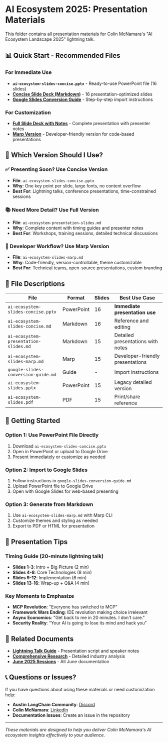 # AI Ecosystem 2025: Presentation Materials

This folder contains all presentation materials for Colin McNamara's "AI Ecosystem Landscape 2025" lightning talk.

## 📊 **Quick Start - Recommended Files**

### **For Immediate Use**
- **`ai-ecosystem-slides-concise.pptx`** - Ready-to-use PowerPoint file (16 slides)
- **[Concise Slide Deck (Markdown)](../ai-ecosystem-slides-concise.md)** - 16 presentation-optimized slides
- **[Google Slides Conversion Guide](../google-slides-conversion-guide.md)** - Step-by-step import instructions

### **For Customization**
- **[Full Slide Deck with Notes](../ai-ecosystem-presentation-slides.md)** - Complete presentation with presenter notes
- **[Marp Version](../ai-ecosystem-slides-marp.md)** - Developer-friendly version for code-based presentations

## 🎯 **Which Version Should I Use?**

### **✅ Presenting Soon? Use Concise Version**
- **File**: `ai-ecosystem-slides-concise.pptx`
- **Why**: One key point per slide, large fonts, no content overflow
- **Best For**: Lightning talks, conference presentations, time-constrained sessions

### **📚 Need More Detail? Use Full Version**
- **File**: `ai-ecosystem-presentation-slides.md`
- **Why**: Complete content with timing guides and presenter notes
- **Best For**: Workshops, training sessions, detailed technical discussions

### **🔧 Developer Workflow? Use Marp Version**
- **File**: `ai-ecosystem-slides-marp.md`
- **Why**: Code-friendly, version-controllable, theme customizable
- **Best For**: Technical teams, open-source presentations, custom branding

## 📁 **File Descriptions**

| File | Format | Slides | Best Use Case |
|------|--------|--------|---------------|
| `ai-ecosystem-slides-concise.pptx` | PowerPoint | 16 | **Immediate presentation use** |
| `ai-ecosystem-slides-concise.md` | Markdown | 16 | Reference and editing |
| `ai-ecosystem-presentation-slides.md` | Markdown | 15 | Detailed presentations with notes |
| `ai-ecosystem-slides-marp.md` | Marp | 15 | Developer-friendly presentations |
| `google-slides-conversion-guide.md` | Guide | - | Import instructions |
| `ai-ecosystem-slides.pptx` | PowerPoint | 15 | Legacy detailed version |
| `ai-ecosystem-slides.pdf` | PDF | 15 | Print/share reference |

## 🚀 **Getting Started**

### **Option 1: Use PowerPoint File Directly**
1. Download `ai-ecosystem-slides-concise.pptx`
2. Open in PowerPoint or upload to Google Drive
3. Present immediately or customize as needed

### **Option 2: Import to Google Slides**
1. Follow instructions in `google-slides-conversion-guide.md`
2. Upload PowerPoint file to Google Drive
3. Open with Google Slides for web-based presenting

### **Option 3: Generate from Markdown**
1. Use `ai-ecosystem-slides-marp.md` with Marp CLI
2. Customize themes and styling as needed
3. Export to PDF or HTML for presentation

## 🎤 **Presentation Tips**

### **Timing Guide (20-minute lightning talk)**
- **Slides 1-3**: Intro + Big Picture (2 min)
- **Slides 4-8**: Core Technologies (8 min)
- **Slides 9-12**: Implementation (6 min)
- **Slides 13-16**: Wrap-up + Q&A (4 min)

### **Key Moments to Emphasize**
- **MCP Revolution**: "Everyone has switched to MCP"
- **Framework Wars Ending**: IDE revolution making choice irrelevant
- **Async Economics**: "Get back to me in 20 minutes. I don't care."
- **Security Reality**: "Your AI is going to lose its mind and hack you"

## 🔗 **Related Documents**

- **[Lightning Talk Guide](../ai-ecosystem-updates.md)** - Presentation script and speaker notes
- **[Comprehensive Research](../ai-ecosystem-landscape-2025.md)** - Detailed industry analysis
- **[June 2025 Sessions](../index.md)** - All June documentation

## 📞 **Questions or Issues?**

If you have questions about using these materials or need customization help:

- **Austin LangChain Community**: [Discord](https://discord.gg/JzWgadPFQd)
- **Colin McNamara**: [LinkedIn](https://www.linkedin.com/in/colinmcnamara/)
- **Documentation Issues**: Create an issue in the repository

---

*These materials are designed to help you deliver Colin McNamara's AI ecosystem insights effectively to your audience.*
